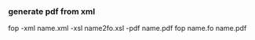 ### generate pdf from xml

fop -xml name.xml -xsl name2fo.xsl -pdf name.pdf
fop name.fo name.pdf

```

```
